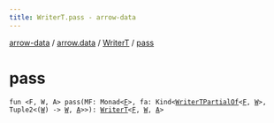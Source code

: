 ```yaml
---
title: WriterT.pass - arrow-data
---
```


[arrow-data](../../index.html) / [arrow.data](../index.html) / [WriterT](index.html) / [pass](./pass.html)

# pass

`fun <F, W, A> pass(MF: Monad<`[`F`](pass.html#F)`>, fa: Kind<`[`WriterTPartialOf`](../-writer-t-partial-of.html)`<`[`F`](pass.html#F)`, `[`W`](pass.html#W)`>, Tuple2<(`[`W`](pass.html#W)`) -> `[`W`](pass.html#W)`, `[`A`](pass.html#A)`>>): `[`WriterT`](index.html)`<`[`F`](pass.html#F)`, `[`W`](pass.html#W)`, `[`A`](pass.html#A)`>`